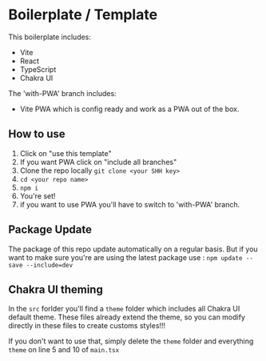 # Boilerplate / Template

This boilerplate includes:
- Vite
- React
- TypeScript
- Chakra UI

The 'with-PWA' branch includes:
- Vite PWA which is config ready and work as a PWA out of the box.

## How to use

1. Click on "use this template"
2. If you want PWA click on "include all branches"
3. Clone the repo locally `git clone <your SHH key>`
4. `cd <your repo name>`
5. `npm i`
6. You're set!
7. if you want to use PWA you'll have to switch to 'with-PWA' branch.

## Package Update

The package of this repo update automatically on a regular basis.
But if you want to make sure you're are using the latest package use :
`npm update --save --include=dev`

## Chakra UI theming

In the `src` forlder you'll find a `theme` folder which includes all Chakra UI default theme.
These files already extend the theme, so you can modify directly in these files to create customs styles!!!

If you don't want to use that, simply delete the `theme` folder and everything `theme` on line 5 and 10 of `main.tsx`
